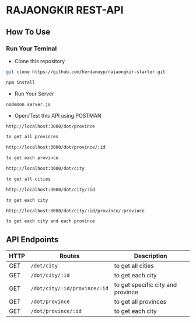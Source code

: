 # RAJAONGKIR REST-API

## How To Use

### Run Your Teminal

-   Clone this repository

```sh
git clone https://github.com/herdanuyp/rajaongkir-starter.git
```

```sh
npm install
```

-   Run Your Server

```sh
nodemon server.js
```

-   Open/Test this API using POSTMAN

```sh
http://localhost:3000/dot/province

to get all provinces
```

```sh
http://localhost:3000/dot/province/:id

to get each province
```

```sh
http://localhost:3000/dot/city

to get all cities
```

```sh
http://localhost:3000/dot/city/:id

to get each city
```

```sh
http://localhost:3000/dot/city/:id/province/:province

to get each city and each province
```

## API Endpoints

| HTTP | Routes                       | Description                       |
| ---- | ---------------------------- | --------------------------------- |
| GET  | `/dot/city`                  | to get all cities                 |
| GET  | `/dot/city/:id`              | to get each city                  |
| GET  | `/dot/city/:id/province/:id` | to get specific city and province |
| GET  | `/dot/province`              | to get all provinces              |
| GET  | `/dot/province/:id`          | to get each city                  |
